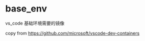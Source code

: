 # base_env

vs_code 基础环境需要的镜像

copy from <https://github.com/microsoft/vscode-dev-containers>

<!-- 测试 -->